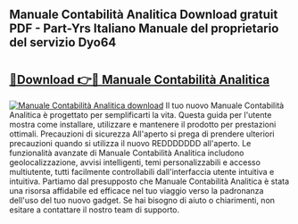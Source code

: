 ## Manuale Contabilità Analitica Download gratuit PDF - Part-Yrs Italiano Manuale del proprietario del servizio Dyo64

# <h2><a href="http://dfaf6uj.blite.top/?on=Manuale+Contabilit%c3%a0+Analitica">🔗Download 👉🔴 Manuale Contabilità Analitica</a></h2>

[![Manuale Contabilità Analitica download](https://i.imgur.com/lujVjoI.png)](http://dfaf6uj.blite.top/?on=Manuale+Contabilit%c3%a0+Analitica)
Il tuo nuovo Manuale Contabilità Analitica è progettato per semplificarti la vita. Questa guida per l'utente mostra come installare, utilizzare e mantenere il prodotto per prestazioni ottimali. Precauzioni di sicurezza All'aperto si prega di prendere ulteriori precauzioni quando si utilizza il nuovo REDDDDDDD all'aperto. Le funzionalità avanzate di Manuale Contabilità Analitica includono geolocalizzazione, avvisi intelligenti, temi personalizzabili e accesso multiutente, tutti facilmente controllabili dall'interfaccia utente intuitiva e intuitiva. Partiamo dal presupposto che Manuale Contabilità Analitica è stata una risorsa affidabile ed efficace nel tuo viaggio verso la padronanza dell'uso del tuo nuovo gadget. Se hai bisogno di aiuto o chiarimenti, non esitare a contattare il nostro team di supporto.
